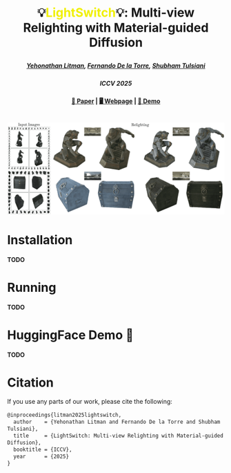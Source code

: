 # <p align="center"> 💡<font color=#F0F000>LightSwitch</font>💡: Multi-view Relighting with Material-guided Diffusion </p>

#####  <p align="center"> [Yehonathan Litman](https://yehonathanlitman.github.io/), [Fernando De la Torre](https://www.cs.cmu.edu/~ftorre/), [Shubham Tulsiani](https://shubhtuls.github.io/)</p>
##### <p align="center"> ICCV 2025

#### <p align="center">[📑 Paper](https://arxiv.org/abs/TODO) | [🖥️ Webpage](https://yehonathanlitman.github.io/light_switch/) | <a href="https://huggingface.co/thebluser">🤗 Demo</a><br><br>
    
![Teaser image](assets/lightswitch_v2.svg)

# Installation

#### TODO

# Running

#### TODO

# HuggingFace Demo 🤗

#### TODO

# Citation

If you use any parts of our work, please cite the following:

```
@inproceedings{litman2025lightswitch,
  author    = {Yehonathan Litman and Fernando De la Torre and Shubham Tulsiani},
  title     = {LightSwitch: Multi-view Relighting with Material-guided Diffusion},
  booktitle = {ICCV},
  year      = {2025}
}
```